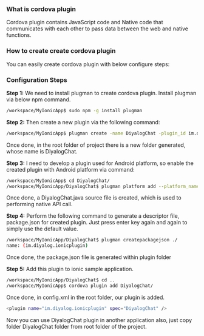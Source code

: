 
### What is cordova plugin
Cordova plugin contains JavaScript code and Native code that communicates with each other to pass data between the web and native functions.

### How to create create cordova plugin
You can easily create cordova plugin with below configure steps:

### Configuration Steps
**Step 1:** We need to install plugman to create cordova plugin. Install plugman via below npm command.

```sh 
/workspace/MyIonicApp$ sudo npm -g install plugman
```

**Step 2:** Then create a new plugin via the following command:

```sh 
/workspace/MyIonicApp$ plugman create -name DiyalogChat -plugin_id im.diyalog.ionicplugin -plugin_version 1.0.0
```
Once done, in the root folder of project there is a new folder generated, whose name is DiyalogChat.

**Step 3:** I need to develop a plugin used for Android platform, so enable the created plugin with Android platform via command:

```sh 
/workspace/MyIonicApp$ cd DiyalogChat/
/workspace/MyIonicApp/DiyalogChat$ plugman platform add --platform_name android
```
Once done, a DiyalogChat.java source file is created, which is used to performing native API call.

**Step 4:** Perform the following command to generate a descriptor file, package.json for created plugin. Just press enter key again and again to simply use the default value.

```sh 
/workspace/MyIonicApp/DiyalogChat$ plugman createpackagejson ./
name: (im.diyalog.ionicplugin) 
```
Once done, the package.json file is generated within plugin folder

**Step 5:** Add this plugin to ionic sample application.

```sh 
/workspace/MyIonicApp/DiyalogChat$ cd ..
/workspace/MyIonicApp$ cordova plugin add DiyalogChat/
```
Once done, in config.xml in the root folder, our plugin is added. 

```sh 
<plugin name="im.diyalog.ionicplugin" spec="DiyalogChat" />
```

Now you can use DiyalogChat plugin in another application also, just copy folder DiyalogChat folder from root folder of the project.








